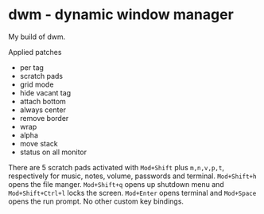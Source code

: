 dwm - dynamic window manager
============================
My build of dwm.

Applied patches
- per tag
- scratch pads
- grid mode
- hide vacant tag
- attach bottom
- always center
- remove border
- wrap
- alpha
- move stack
- status on all monitor

There are 5 scratch pads activated with `Mod+Shift` plus `m,n,v,p,t`, respectively for music, notes, volume, passwords and terminal.
`Mod+Shift+h` opens the file manger.
`Mod+Shift+q` opens up shutdown menu and `Mod+Shift+Ctrl+l` locks the screen.
`Mod+Enter` opens terminal and `Mod+Space` opens the run prompt. No other custom key bindings.
